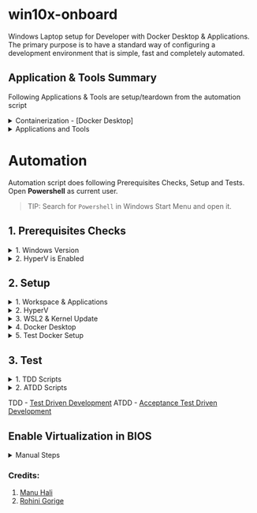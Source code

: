 # win10x-onboard

Windows Laptop setup for Developer with Docker Desktop & Applications.
The primary purpose is to have a standard way of configuring a development environment that is simple, fast and completely automated.

## Application & Tools Summary 

Following Applications & Tools are setup/teardown from the automation script

<details>
<summary>Containerization - [Docker Desktop]</summary>

Containerization - [Docker Desktop](https://www.docker.com/products/docker-desktop/)
- Check Windows Version for Compatibility
- Check HyperV is Enabled
- Enable Virtualization in BIOS - If Required
- Enable WSL2 & Update Kernel
</details>

<details>
<summary>Applications and Tools</summary>

1. Package Manager -[scoop](https://github.com/rajasoun/multipass-dev-box)
   - [Git Bash](https://git-scm.com/)
   - [GitHub CLI](https://cli.github.com/)
   - Code Editor (IDE) - [Visual Studio Code](https://code.visualstudio.com/)

1. Visual Studio Code [Extensions](https://code.visualstudio.com/docs/editor/extension-marketplace)
   - [ms-vscode-remote.remote-containers](https://marketplace.visualstudio.com/items?itemName=ms-vscode-remote.remote-containers) - [Developing inside a Container](https://code.visualstudio.com/docs/remote/containers)
   - [golang.go](https://marketplace.visualstudio.com/items?itemName=golang.Go)

1. References:
- Docker Desktop for Windows [Troubleshooting Guide](https://docs.docker.com/desktop/windows/troubleshoot/#virtualization-must-be-enabled)

</details>

# Automation 

Automation script does following Prerequisites Checks, Setup and Tests. 
Open **Powershell** as current user.
> TIP: Search for `Powershell` in Windows Start Menu and open it.

## 1. Prerequisites Checks

<details>
<summary>1. Windows Version</summary>

Check Windows 10 and Above 

```sh
Get-ComputerInfo | select WindowsProductName, WindowsVersion
```

The output should contain one of the following
* Windoes 10 Pro
* Windows 10 Enterprise and Education Edition 
* Windows 11

HyperV is supported only in above versions of Windows by default.
HyperV allows running Virtual Machine on Windows. 

</details>

<details>
<summary>2. HyperV is Enabled</summary>

1. Type `systeminfo` and press Enter. Wait for the process to finish

2. Once the results appear, search for the `Hyper-V Requirements` section which is usually the last one.

![11](https://user-images.githubusercontent.com/61367380/141923469-48c99804-d491-497f-bcde-69de89f90045.jpg)

- If it says `A hypervisor has been detected. Features required for Hyper-V will not be displayed.` **This means Hyper-V is already enabled**

- Otherwise, check for `Virtualization Enabled in Firmware:`. 
    * If its `No`, [click here](#Enable-Virtualization-in-BIOS).

</details>

## 2. Setup

<details>
<summary>1. Workspace & Applications</summary>

In Powershell window Run following commands for application installation and workspace setup

```sh
Set-ExecutionPolicy -ExecutionPolicy RemoteSigned -Scope currentuser
iwr -useb https://raw.githubusercontent.com/rajasoun/win10x-onboard/main/e2e.ps1 | iex
cd ~\workspace
git clone https://github.com/rajasoun/win10x-onboard
cd win10x-onboard

Invoke-Pester e2e.Tests.ps1 -Tag "prerequisite"  -Output Detailed
Invoke-Pester src\lib\Workspace.Tests.ps1 -Output Detailed
Invoke-Pester src\lib\Apps.Installer.Tests.ps1 -Output Detailed
```

</details>

<details>
<summary>2. HyperV</summary>

1. In Powershell window Run following commands following commands to setup HyperV.

```sh
Start-Process powershell -Verb runas
git pull --rebase
.\e2e.ps1 -type hyperv
```

> FYI: System will restart.

2. After Restarting Windows, search for `Turn Windows features on or off` in the Start Menu search bar and open it.
   ![10](https://user-images.githubusercontent.com/61367380/141923398-ee251035-8e1d-42e6-9551-5c797e2b8f73.png)

3. In the Window, lookout for `Hyper-V`, `Virtual Machine Platform` and `Windows Hypervisor Platform`. Then check the check boxes before them and click `OK`. This will also take some time and then a Restart is necessary.

</details>

<details>
<summary>3. WSL2 & Kernel Update</summary>

In Powershell window Run following commands following commands to setup WSL, WSL2 Kernel Update

```sh
Start-Process powershell -Verb runas
.\e2e.ps1 -type wsl
```
> FYI: System will restart.

</details>

<details>
<summary>4. Docker Desktop</summary>

Install [Docker Desktop For Windows](https://docs.docker.com/desktop/windows/install/)

</details>

<details>
<summary>5. Test Docker  Setup</summary>

1. Docker Test: Open Git Bash command prompt and output should contain `Hello from Docker`
```sh
docker run --rm hello-world
```

2. Check the Speed of the Internet using docker
```sh
MSYS_NO_PATHCONV=1  docker run --rm rajasoun/speedtest:0.1.0 "/go/bin/speedtest-go"
```

</details>

## 3. Test

<details>
<summary>1. TDD Scripts</summary>

```sh
Invoke-Pester src\lib\Workspace.Tests.ps1 -Output Detailed
Invoke-Pester src\lib\Apps.Installer.Tests.ps1 -Output Detailed
Invoke-Pester src\lib\HyperV.Tests.ps1 -Output Detailed
Invoke-Pester src\lib\Wsl.Tests.ps1 -Output Detailed
```

</details>

<details>
<summary>2. ATDD Scripts</summary>

```sh
Invoke-Pester e2e.Tests.ps1 -Tag "prerequisite"  -Output Detailed
Invoke-Pester e2e.Tests.ps1 -Tag "apps"   -Output Detailed
Invoke-Pester e2e.Tests.ps1 -Tag "hyperv" -Output Detailed
Invoke-Pester e2e.Tests.ps1 -Tag "wsl2"   -Output Detailed
```
</details>

TDD - [Test Driven Development](https://en.wikipedia.org/wiki/Test-driven_development)
ATDD - [Acceptance Test Driven Development](https://en.wikipedia.org/wiki/Acceptance_test%E2%80%93driven_development)


## Enable Virtualization in BIOS

<details>
<summary>Manual Steps</summary>
The process of enabling virtualization can vary a lot depending on the motherboard manufacturer, but it can be summarized in a few steps:

1. Completely Shutdown you Computer and turn it on again.

1. Keep pressing the key to open the BIOS (usually it is `Del`, `F1`, `F2`, `F4`, `F11`, or `F12`). This key depends on the Motherboard manufacturer. You can easily google it out.

1. Once you get into the BIOS, it may look very scary or intimidating, but don't worry, you will get it right. Mouse may not work in BIOS so you might have to use the Directional or Arrow keys and the Enter key of the Keyboard to navigate.

- Search for the CPU configuration section, it can be called `CPU configuration`, `processor`, `Northbridge` or `Chipset` and may be under an `advanced` or `advanced mode` tab or menu.
- Now you need to look for the virtualization option and enable it, it can have different names such as `Hyper-V`, `Vanderpool`, `SVM`, `AMD-V`, `Intel Virtualization Technology` or `VT-X`.
- Once its enabled, save and reboot your pc.

> If this part did not help you, you can specifically go the Website of the Mother Board Manufacturer of you Computer and ask for help.

</details>

### Credits:

1. [Manu Hali](https://github.com/Manuhali)
2. [Rohini Gorige](https://github.com/rohini-gorige)
